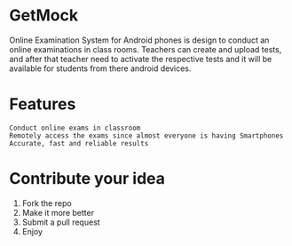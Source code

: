 # GetMock


Online Examination System for Android phones is design to conduct an online examinations in class rooms. Teachers can create and upload tests, and after that teacher need to activate the respective tests and it will be available for students from there android devices.

# Features

    Conduct online exams in classroom
    Remotely access the exams since almost everyone is having Smartphones
    Accurate, fast and reliable results
    
# Contribute your idea
1. Fork the repo
2. Make it more better
3. Submit a pull request
4. Enjoy

